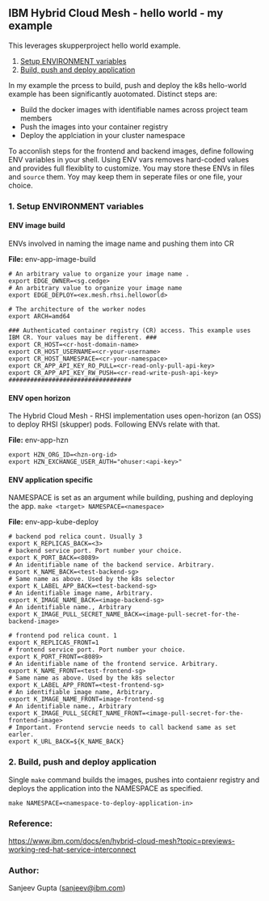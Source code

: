 ## IBM Hybrid Cloud Mesh - hello world - my example
This leverages skupperproject hello world example. 
1. [Setup ENVIRONMENT variables]() 
2. [Build, push and deploy application]()

In my example the prcess to build, push and deploy the k8s hello-world example has been significantly auotomated. Distinct steps are:
- Build the docker images with identifiable names across project team members
- Push the images into your container registry
- Deploy the applciation in your cluster namespace  

To acconlish steps for the frontend and backend images, define following ENV variables in your shell. 
Using ENV vars removes hard-coded values and provides full flexiblity to customize. 
You may store these ENVs in files and `source` them. Yoy may keep them in seperate files or one file, your choice.

### 1. Setup ENVIRONMENT variables 
#### ENV image build
ENVs involved in naming the image name and pushing them into CR

**File:** env-app-image-build
```
# An arbitrary value to organize your image name . 
export EDGE_OWNER=<sg.cedge>
# An arbitrary value to organize your image name
export EDGE_DEPLOY=<ex.mesh.rhsi.helloworld>

# The architecture of the worker nodes
export ARCH=amd64

### Authenticated container registry (CR) access. This example uses IBM CR. Your values may be different. ###
export CR_HOST=<cr-host-domain-name>
export CR_HOST_USERNAME=<cr-your-username>
export CR_HOST_NAMESPACE=<cr-your-namespace>
export CR_APP_API_KEY_RO_PULL=<cr-read-only-pull-api-key>
export CR_APP_API_KEY_RW_PUSH=<cr-read-write-push-api-key>
##################################
```
#### ENV open horizon
The Hybrid Cloud Mesh - RHSI implementation uses open-horizon (an OSS) to deploy RHSI (skupper) pods. Following ENVs relate with that.   

**File:** env-app-hzn
```
export HZN_ORG_ID=<hzn-org-id>
export HZN_EXCHANGE_USER_AUTH="ohuser:<api-key>"
```
#### ENV application specific
NAMESPACE is set as an argument while building, pushing and deploying the app. `make <target> NAMESPACE=<namespace>`

**File:** env-app-kube-deploy
```
# backend pod relica count. Usually 3
export K_REPLICAS_BACK=<3>
# backend service port. Port number your choice.
export K_PORT_BACK=<8089>
# An identifiable name of the backend service. Arbitrary.
export K_NAME_BACK=<test-backend-sg>
# Same name as above. Used by the k8s selector
export K_LABEL_APP_BACK=<test-backend-sg>
# An identifiable image name, Arbitrary.
export K_IMAGE_NAME_BACK=<image-backend-sg>
# An identifiable name., Arbitrary
export K_IMAGE_PULL_SECRET_NAME_BACK=<image-pull-secret-for-the-backend-image>

# frontend pod relica count. 1
export K_REPLICAS_FRONT=1
# frontend service port. Port number your choice.
export K_PORT_FRONT=<8089>
# An identifiable name of the frontend service. Arbitrary.
export K_NAME_FRONT=<test-frontend-sg>
# Same name as above. Used by the k8s selector
export K_LABEL_APP_FRONT=<test-frontend-sg>
# An identifiable image name, Arbitrary.
export K_IMAGE_NAME_FRONT=image-frontend-sg
# An identifiable name., Arbitrary
export K_IMAGE_PULL_SECRET_NAME_FRONT=<image-pull-secret-for-the-frontend-image>
# Important. Frontend servcie needs to call backend same as set earler.
export K_URL_BACK=${K_NAME_BACK}
```
### 2. Build, push and deploy application 
Single `make` command builds the images, pushes into contaienr registry and deploys the application into the NAMESPACE as specified.
```
make NAMESPACE=<namespace-to-deploy-application-in>
```

### Reference:
https://www.ibm.com/docs/en/hybrid-cloud-mesh?topic=previews-working-red-hat-service-interconnect

### Author:
Sanjeev Gupta (sanjeev@ibm.com)

